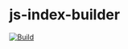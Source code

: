 # js-index-builder

[![Build](https://github.com/ViBiOh/js-index-builder/workflows/Build/badge.svg)](https://github.com/ViBiOh/js-index-builder/actions)

